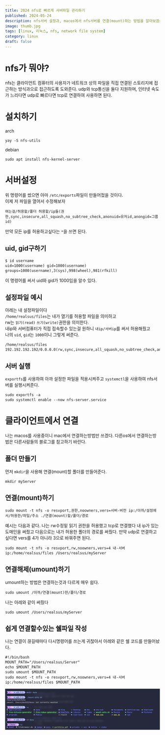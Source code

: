 ```yaml
---
title: 2024 nfs로 빠르게 서버파일 관리하기
published: 2024-05-24
description: nfs서버 설정과, macos에서 nfs서버를 연결(mount)하는 방법을 알아보겠습니다.
image: thumb.jpg
tags: [linux, 리눅스, nfs, network file system]
category: linux
draft: false
---
```

# nfs가 뭐야?
nfs는 클라이언트 컴퓨터의 사용자가 네트워크 상의 파일을 직접 연결된 스토리지에 접근하는 방식과으로 접근하도록 도와준다.
udp와 tcp통신을 둘다 지원하며, 인터넷 속도가 느리다면 udp로 빠르다면 tcp로 연결하여 사용하면 된다.

# 설치하기
arch
```shell
yay -S nfs-utils
```
debian
```shell
sudo apt install nfs-kernel-server
```

# 서버설정
위 명령어를 썼으면 아마 `/etc/exports`파일이 만들어젔을 것이다.<br/>
이제 저 파일을 열어서 수정해보자
```
여는걸/허용할/폴더 허용할/ip들(권한,sync,insecure,all_squash,no_subtree_check,anonuid=유저id,anongid=그룹id)
```
만약 모든 ip를 허용하고싶다는 `*`을 쓰면 된다.

## uid, gid구하기
```
$ id username
uid=1000(username) gid=1000(username) groups=1000(username),3(sys),998(wheel),981(rfkill)
```
이 명령어를 써서 uid와 gid가 1000임을 알수 있다.



## 설정파일 예시
아레는 내 설정파일이다<br/>
`/home/realsus/files`는 내가 열기를 허용할 파일을 의미하고<br/>
rw는 `읽기(read)` `쓰기(write)`권한을 의미한다.<br/>
내ip와 서버컴퓨터가 직접 접속할수 있는걸 원하니 `내ip/서버ip`를 써서 허용해줬고<br/>
나의 `uid`, `gid`는 `1000`이니 그렇게 써준다.
```
/home/realsus/files 192.192.192.192/0.0.0.0(rw,sync,insecure,all_squash,no_subtree_check,anonuid=1000,anongid=1000)
```

## 서버 실행
`exportfs`를 사용하여 아까 설정한 파일을 적용시켜주고 `systemctl`을 사용하여 nfs서버를 실행시켜준다.
```
sudo exportfs -a
sudo systemctl enable --now nfs-server.service
```

# 클라이언트에서 연결
나는 macos를 사용중이니 mac에서 연결하는방법만 쓰겠다.
다른os에서 연결하는방법은 다른사람들의 블로그를 참고하기 바란다.

## 폴더 만들기
먼저 `mkdir`을 사용해 연결(mount)할 폴더를 만들어준다.
```shell
mkdir myServer
```

## 연결(mount)하기
```
sudo mount -t nfs -o resvport,권한,noowners,vers=서버-버전 ip:/아까/설정에서/허용한/파일/주소 ./연결(mount)할/폴더/경로
```

예시는 다음과 같다.
나는 rw수정밑 읽기 권한을 허용했고 tcp로 연결했다 내 ip가 있는 도매인을 써줬고 다음으로는 내가 허용한 폴더의 경로를 써줬다.
만약 udp로 연결하고 싶다면 vers를 4가 아니라 3으로 바꿔주면 된다.
```
sudo mount -t nfs -o resvport,rw,noowners,vers=4 내-서버ip:/home/realsus/files /Users/realsus/myServer
```

## 연결해제(umount)하기
umount하는 방법은 연결하는것과 다르게 매우 쉽다.
```
sudo umount /아까/연결(mount)한/폴더/경로
```
나는 아레와 같이 써줬다 
```
sudo umount /Users/realsus/myServer
```
## 쉽게 연결할수있는 쉘파일 작성
나는 연결이 끊길때마다 다시명령어를 쓰는게 귀찮아서 아레와 같은 쉘 코드를 만들어놨다.
```shell
#!/bin/bash
MOUNT_PATH="/Users/realsus/Server"
echo $MOUNT_PATH
sudo umount $MOUNT_PATH
sudo mount -t nfs -o resvport,rw,noowners,vers=4 내-서버ip:/home/realsus/files $MOUNT_PATH
```
![끝](end.png)